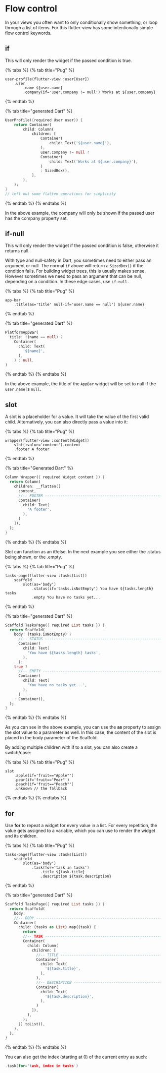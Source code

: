 # Flow control

In your views you often want to only conditionally show something, or loop through a list of items. For this flutter-view has some intentionally simple flow control keywords.

## if

This will only render the widget if the passed condition is true.

{% tabs %}
{% tab title="Pug" %}
```pug
user-profile(flutter-view :user[User])
    .user
        .name ${user.name}
        .company(if='user.company != null') Works at ${user.company}
```
{% endtab %}

{% tab title="generated Dart" %}
```dart
UserProfile({required User user}) {
    return Container(
        child: Column(
            children: [
                Container(
                    child: Text('${user.name}'),
                ),
                user.company != null ?
                Container(
                    child: Text('Works at ${user.company}'),
                ) 
                : SizedBox(),
            ],
        ),
    );
}
// left out some flatten operations for simplicity
```
{% endtab %}
{% endtabs %}

In the above example, the company will only be shown if the passed user has the company property set.

## if-null

This will only render the widget if the passed condition is false, otherwise it returns null.

With type and null-safety in Dart, you sometimes need to either pass an argument or null. The normal `if` above will return a `SizedBox()` if the condition fails. For building widget trees, this is usually makes sense. However sometimes we need to pass an argument that can be null, depending on a condition. In these edge cases, use `if-null.`

{% tabs %}
{% tab title="Pug" %}
```pug
app-bar
    .title(as='title' null-if='user.name == null') ${user.name}
```
{% endtab %}

{% tab title="generated Dart" %}
```dart
PlatformAppBar(
  title: !(name == null) ?
    Container(
      child: Text(
        '${name}',
      ),
    ) : null,
)
```
{% endtab %}
{% endtabs %}

In the above example, the title of the `AppBar` widget will be set to null if the `user.name` is `null`.

## slot

A slot is a placeholder for a value. It will take the value of the first valid child. Alternatively, you can also directly pass a value into it:

{% tabs %}
{% tab title="Pug" %}
```pug
wrapper(flutter-view :content[Widget])
    slot(:value='content').content
    .footer A footer
```
{% endtab %}

{% tab title="Generated Dart" %}
```dart
Column Wrapper({ required Widget content }) {
  return Column( 
    children: __flatten([
      content,
      //-- FOOTER ----------------------------------------------------------
      Container(
        child: Text( 
          'A footer',
        ),
      )
    ]),
  );
}
```
{% endtab %}
{% endtabs %}

Slot can function as an if/else. In the next example you see either the .status being shown, or the .empty.

{% tabs %}
{% tab title="Pug" %}
```pug
tasks-page(flutter-view :tasks[List])
    scaffold
        slot(as='body')
            .status(if='tasks.isNotEmpty') You have ${tasks.length} tasks
            .empty You have no tasks yet...

```
{% endtab %}

{% tab title="generated Dart" %}
```dart
Scaffold TasksPage({ required List tasks }) {
  return Scaffold(
    body: (tasks.isNotEmpty) ?
      //-- STATUS ----------------------------------------------------------
      Container(
        child: Text( 
          'You have ${tasks.length} tasks',
        ),
      ):
    true ?
      //-- EMPTY ----------------------------------------------------------
      Container(
        child: Text( 
          'You have no tasks yet...',
        ),
      )
    : Container(),
  );
}

```
{% endtab %}
{% endtabs %}

As you can see in the above example, you can use the **as** property to assign the slot value to a parameter as well. In this case, the content of the slot is placed in the body parameter of the Scaffold.

By adding multiple children with if to a slot, you can also create a switch/case:

{% tabs %}
{% tab title="Pug" %}
```pug
slot
    .apple(if='fruit=="Apple"')
    .pear(if='fruit=="Pear"')
    .peach(if='fruit=="Peach"')
    .unknown // the fallback

```
{% endtab %}
{% endtabs %}

## for

Use **for** to repeat a widget for every value in a list. For every repetition, the value gets assigned to a variable, which you can use to render the widget and its children.

{% tabs %}
{% tab title="Pug" %}
```pug
tasks-page(flutter-view :tasks[List])
    scaffold
        slot(as='body')
            .task(for='task in tasks')
                .title ${task.title}
                .description ${task.description}
```
{% endtab %}

{% tab title="generated Dart" %}
```dart
Scaffold TasksPage({ required List tasks }) {
  return Scaffold(
    body: 
    //-- BODY ----------------------------------------------------------
    Container(
      child: (tasks as List).map((task) {
        return
        //-- TASK ----------------------------------------------------------
        Container(
          child: Column( 
            children: [
              //-- TITLE ----------------------------------------------------------
              Container(
                child: Text( 
                  '${task.title}',
                ),
              ),
              //-- DESCRIPTION ----------------------------------------------------------
              Container(
                child: Text( 
                  '${task.description}',
                ),
              )
            ]),
          ),
        );
      }).toList(),
    ),
  );
}
```
{% endtab %}
{% endtabs %}

You can also get the index (starting at 0) of the current entry as such:

```c
.task(for='task, index in tasks')
```

